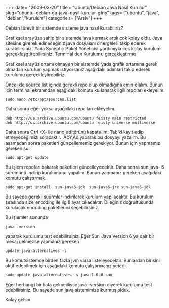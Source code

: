 +++
date= "2009-03-20"
title= "Ubuntu/Debian Java Nasıl Kurulur"
slug="ubuntu-debian-da-java-nasil-kurulur-giris"
tags= ["ubuntu", "java", "debian","kurulum"]
categories= ["Arsiv"]
+++


Debian türevli bir sistemde sisteme java nasıl kurabiliriz?

Grafiksel arayüze sahip bir sistemde java kurmak artık cok kolay oldu. Java sitesine girerek edineceğiniz java dosyasını önergeleri takip ederek kurabilirsiniz. Yada Syneptic Paket Yöneticisi yardımıyla cok kolay kurulum gerçekleşgtirebilirsiniz.
Terminal den Kurulumu gerçekleştirme

Grafiksel arayüz ortamı olmayan bir sistemde yada grafik ortamına gerek olmadan kurulum yapmak istiyorsanız aşağıdaki adımlari takip ederek kurulumu gerçekleştirebiliriz.

Öncelikle source.list içinde gerekli repo olup olmadığına emin olalım. Bunun için terminal ekranından aşağıdaki komutu kullanarak ilgili repoları ekleyelim.

	sudo nano /etc/apt/sources.list

Daha sonra eğer yoksa aşağıdaki repo ları ekleyelim.

	deb http://us.archive.ubuntu.com/ubuntu feisty main restricted
	deb http://us.archive.ubuntu.com/ubuntu feisty universe multiverse

Daha sonra Ctrl +X- ile nano editörünü kapatalım. Tabiki kayıt edip etmeyeceğimizi soracaktır. ‚ÄòY‚Äô yaparak bu dosyayı yazalım. Bu aşamadan sonra paketleri güncellememiz gerekiyor. Bunun için yapmamız gereken şu:
	
	sudo apt-get update

Bu işlem repoları bakarak paketleri güncelleyecektir. Daha sonra sun java- 6 sürümünü indirip kurulumunu yapalım. Bunun yapmanız gereken aşağıdaki komutu çalıştırmak.

	sudo apt-get install  sun-java6-jdk  sun-java6-jre sun-java6-jdk

Bu sayede gerekli süürmler indirilerek kurulum yapılacaktır. Bu kurulum sırasında size encoding ile ilgili ayar cıkacaktır. Dileğiniz doğrultusunda kurulacak encoding paketlerini seçebilirsiniz.

Bu işlemler sonunda

	java -version

yaparak kurulumu test edebilirsiniz. Eğer Sun Java Version 6 ya dair bir mesaj gelmezse yapmanız gereken
	
	update-java-alternatives -l

Bu komutsistemde birden fazla jvm varsa listeleyecektir. Bunlardan birisini aktif edebilmek için aşağıdaki komutu çalıştırmanız yeterli.

	sudo update-java-alternatives -s java-1.6.0-sun

Eğer herhangi bir hata gelmediyse java -version diyerek kurulumu test edebilirsiniz. Bu sayede sun java sistemimize kurmuş olduk.

Kolay gelsin